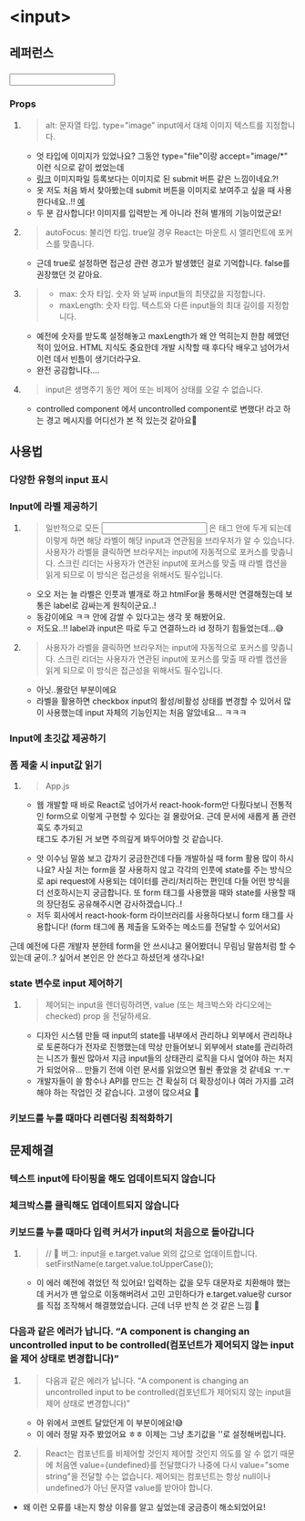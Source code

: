 # \<input>

## 레퍼런스

### <input>

### Props

1. > alt: 문자열 타입. type="image" input에서 대체 이미지 텍스트를 지정합니다.
    
    - 엇 타입에 이미지가 있었나요? 그동안 type="file"이랑 accept="image/*" 이런 식으로 같이 썼었는데
    - [링크](https://developer.mozilla.org/en-US/docs/Web/HTML/Element/input/image) 이미지파일 등록보다는 이미지로 된 submit 버튼 같은 느낌이네요.?!
    - 옷 저도 처음 봐서 찾아봤는데 submit 버튼을 이미지로 보여주고 싶을 때 사용한다네요..!! [예](https://www.tcpschool.com/examples/tryit/tryhtml.php?filename=html_ref_tag_input_type_image_01)
    - 두 분 감사합니다! 이미지를 입력받는 게 아니라 전혀 별개의 기능이었군요!
  
2. > autoFocus: 불리언 타입. true일 경우 React는 마운트 시 엘리먼트에 포커스를 맞춥니다.

    - 근데 true로 설정하면 접근성 관련 경고가 발생했던 걸로 기억합니다. false를 권장했던 것 같아요.

3. > - max: 숫자 타입. 숫자 와 날짜 input들의 최댓값을 지정합니다.
    > - maxLength: 숫자 타입. 텍스트와 다른 input들의 최대 길이를 지정합니다.

    - 예전에 숫자를 받도록 설정해놓고 maxLength가 왜 안 먹히는지 한참 헤맸던 적이 있어요. HTML 지식도 중요한데 개발 시작할 때 후다닥 배우고 넘어가서 이런 데서 빈틈이 생기더라구요.
    - 완전 공감합니다….

4. > input은 생명주기 동안 제어 또는 비제어 상태를 오갈 수 없습니다.
    - controlled component 에서 uncontrolled component로 변했다! 라고 하는 경고 메시지를 어디선가 본 적 있는것 같아요👀

## 사용법

### 다양한 유형의 input 표시

### Input에 라벨 제공하기

1. > 일반적으로 모든 <input> 은 <label> 태그 안에 두게 되는데 이렇게 하면 해당 라벨이 해당 input과 연관됨을 브라우저가 알 수 있습니다. 사용자가 라벨을 클릭하면 브라우저는 input에 자동적으로 포커스를 맞춥니다. 스크린 리더는 사용자가 연관된 input에 포커스를 맞출 때 라벨 캡션을 읽게 되므로 이 방식은 접근성을 위해서도 필수입니다.
  
    - 오오 저는 늘 라벨은 인풋과 별개로 하고 htmlFor을 통해서만 연결해줬는데 보통은 label로 감싸는게 원칙이군요..!
    - 동감이에요 ㅋㅋ 안에 감쌀 수 있다고는 생각 못 해봤어요.
    - 저도요..!! label과 input은 따로 두고 연결하느라 id 정하기 힘들었는데…😅

2. > 사용자가 라벨을 클릭하면 브라우저는 input에 자동적으로 포커스를 맞춥니다. 스크린 리더는 사용자가 연관된 input에 포커스를 맞출 때 라벨 캡션을 읽게 되므로 이 방식은 접근성을 위해서도 필수입니다.
    
    - 아닛..몰랐던 부분이에요
    - 라벨을 활용하면 checkbox input의 활성/비활성 상태를 변경할 수 있어서 많이 사용했는데 input 자체의 기능인지는 처음 알았네요… ㅋㅋㅋ

### Input에 초깃값 제공하기

### 폼 제출 시 input값 읽기

1. > App.js
    
    - 웹 개발할 때 바로 React로 넘어가서 react-hook-form만 다뤘다보니 전통적인 form으로 이렇게 구현할 수 있다는 걸 몰랐어요. 근데 문서에 새롭게 폼 관련 훅도 추가되고 <form> 태그도 추가된 거 보면 주의깊게 봐두어야할 것 같습니다.
    - 앗 이수님 말씀 보고 갑자기 궁금한건데 다들 개발하실 때 form 활용 많이 하시나요? 사실 저는 form을 잘 사용하지 않고 각각의 인풋에 state를 주는 방식으로 api request에 사용되는 데이터를 관리/처리하는 편인데 다들 어떤 방식을 더 선호하시는지 궁금합니다. 또 form 태그를 사용했을 때와 state를 사용할 때의 장단점도 공유해주시면 감사하겠습니다..!
    - 저두 회사에서 react-hook-form 라이브러리를 사용하다보니 form 태그를 사용합니다! (form 태그에 폼 제출을 도와주는 메소드를 전달할 수 있어서요)

근데 예전에 다른 개발자 분한테 form을 안 쓰시냐고 물어봤더니 무림님 말씀처럼 할 수 있는데 굳이..? 싶어서 본인은 안 쓴다고 하셨던게 생각나요!

### state 변수로 input 제어하기

1. > 제어되는 input을 렌더링하려면, value (또는 체크박스와 라디오에는 checked) prop 을 전달하세요.
    
    - 디자인 시스템 만들 때 input의 state를 내부에서 관리하냐 외부에서 관리하냐로 토론하다가 전자로 진행했는데 막상 만들어보니 외부에서 state를 관리하려는 니즈가 훨씬 많아서 지금 input들의 상태관리 로직을 다시 엎어야 하는 처지가 되었어유… 만들기 전에 이런 문서를 읽었으면 훨씬 좋았을 것 같네요 ㅜ.ㅜ
    - 개발자들이 쓸 함수나 API를 만드는 건 확실히 더 확장성이나 여러 가지를 고려해야 하는 작업인 것 같습니다. 고생이 많으셔요 🥲

### 키보드를 누를 때마다 리렌더링 최적화하기

## 문제해결

### 텍스트 input에 타이핑을 해도 업데이트되지 않습니다 

### 체크박스를 클릭해도 업데이트되지 않습니다 

### 키보드를 누를 때마다 입력 커서가 input의 처음으로 돌아갑니다 

1. > // 🔴 버그: input을 e.target.value 외의 값으로 업데이트합니다. setFirstName(e.target.value.toUpperCase());

    - 이 에러 예전에 겪었던 적 있어요! 입력하는 값을 모두 대문자로 치환해야 했는데 커서가 맨 앞으로 이동해버려서 고민 고민하다가 e.target.value랑 cursor를 직접 조작해서 해결했었습니다. 근데 너무 반칙 쓴 것 같은 느낌 🥲

### 다음과 같은 에러가 납니다. “A component is changing an uncontrolled input to be controlled(컴포넌트가 제어되지 않는 input을 제어 상태로 변경합니다)” 

1. > 다음과 같은 에러가 납니다. “A component is changing an uncontrolled input to be controlled(컴포넌트가 제어되지 않는 input을 제어 상태로 변경합니다)” 

    - 아 위에서 코멘트 달았던게 이 부분이에요!😅
    - 이 에러 정말 자주 봤었어요 ㅎㅎ 이제는 그냥 초기값을 ''로 설정해버립니다.

2. > React는 컴포넌트를 비제어할 것인지 제어할 것인지 의도를 알 수 없기 때문에 처음엔 value={undefined}를 전달했다가 나중에 다시 value="some string"을 전달할 수는 없습니다. 제어되는 컴포넌트는 항상 null이나 undefined가 아닌 문자열 value를 받아야 합니다.

- 왜 이런 오류를 내는지 항상 이유를 알고 싶었는데 궁금증이 해소되었어요!

